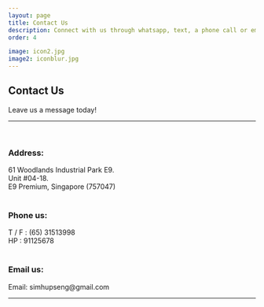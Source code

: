 ```yaml
---
layout: page
title: Contact Us 
description: Connect with us through whatsapp, text, a phone call or email.
order: 4

image: icon2.jpg
image2: iconblur.jpg
---
```

<section>
<h2>Contact Us</h2>
Leave us a message today! <hr /><br />


<div class="box alt">
	<div class="row uniform 50%">
		<div class="6u">
			<h3> Address:</h3>
			61 Woodlands Industrial Park E9. <br />
			Unit #04-18. <br />
			E9 Premium, Singapore (757047)  <br /><br />
			<h3> Phone us: </h3>
			T / F : (65) 31513998 <br />
			HP   : 91125678 <br /> <br />
			<h3> Email us: </h3>
			Email: simhupseng@gmail.com
		</div>
		<div class="6u">
			<gmp-map center="37.4220656,-122.0840897" zoom="10" map-id="DEMO_MAP_ID" style="height: 400px"></gmp-map>
		</div>
	</div>
</div>
<hr />
</section>
